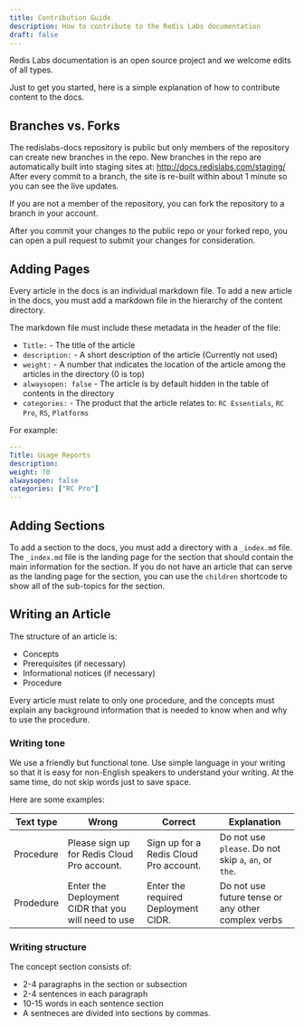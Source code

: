 ```yaml
---
title: Contribution Guide
description: How to contribute to the Redis Labs documentation
draft: false
---
```

Redis Labs documentation is an open source project and we welcome edits of all types.

Just to get you started, here is a simple explanation of how to contribute content to the docs.

## Branches vs. Forks

The redislabs-docs repository is public but only members of the repository can create new branches in the repo.
New branches in the repo are automatically built into staging sites at: http://docs.redislabs.com/staging/<branch>
After every commit to a branch, the site is re-built within about 1 minute so you can see the live updates.

If you are not a member of the repository, you can fork the repository to a branch in your account.

After you commit your changes to the public repo or your forked repo,
you can open a pull request to submit your changes for consideration.

## Adding Pages

Every article in the docs is an individual markdown file.
To add a new article in the docs, you must add a markdown file in the hierarchy of the content directory.

The markdown file must include these metadata in the header of the file:

- `Title:` - The title of the article
- `description:` - A short description of the article (Currently not used)
- `weight:` - A number that indicates the location of the article among the articles in the directory (0 is top)
- `alwaysopen: false` - The article is by default hidden in the table of contents in the directory
- `categories:` - The product that the article relates to: `RC Essentials`, `RC Pro`, `RS`, `Platforms`

For example:

```yaml
---
Title: Usage Reports
description:
weight: 70
alwaysopen: false
categories: ["RC Pro"]
---
```

## Adding Sections

To add a section to the docs, you must add a directory with a `_index.md` file.
The `_index.md` file is the landing page for the section that should contain the main information for the section.
If you do not have an article that can serve as the landing page for the section,
you can use the `children` shortcode to show all of the sub-topics for the section.

## Writing an Article

The structure of an article is:

- Concepts
- Prerequisites (if necessary)
- Informational notices (if necessary)
- Procedure

Every article must relate to only one procedure,
and the concepts must explain any background information that is needed to know when and why to use the procedure.

### Writing tone

We use a friendly but functional tone.
Use simple language in your writing so that it is easy for non-English speakers to understand your writing.
At the same time, do not skip words just to save space.

Here are some examples:

|  Text type | Wrong                                       | Correct                                | Explanation                                           |
| --- | ------------------------------------------- | -------------------------------------- | ----------------------------------------------------- |
| Procedure | Please sign up for Redis Cloud Pro account. | Sign up for a Redis Cloud Pro account. | Do not use `please`. Do not skip `a`, `an`, or `the`. |
| Prodedure | Enter the Deployment CIDR that you will need to use | Enter the required Deployment CIDR. | Do not use future tense or any other complex verbs |

### Writing structure

The concept section consists of:

- 2-4 paragraphs in the section or subsection
- 2-4 sentences in each paragraph
- 10-15 words in each sentence section
- A sentneces are divided into sections by commas.
